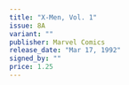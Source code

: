 ```yaml
---
title: "X-Men, Vol. 1"
issue: 8A
variant: ""
publisher: Marvel Comics
release_date: "Mar 17, 1992"
signed_by: ""
price: 1.25
---
```

